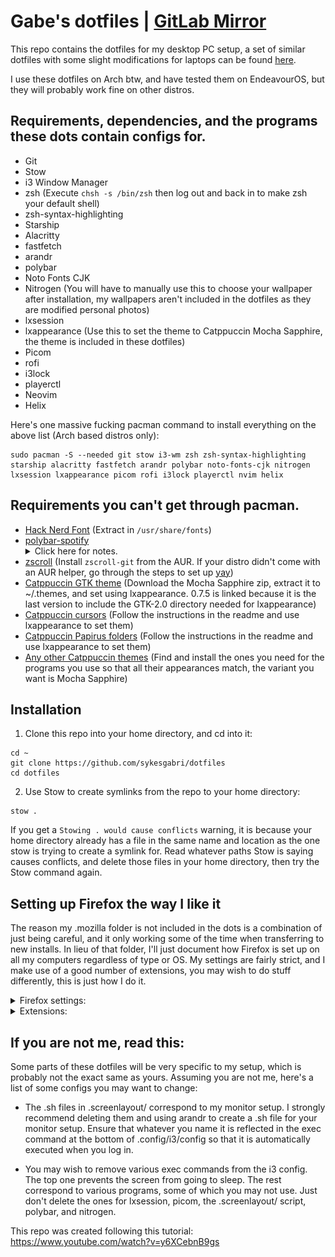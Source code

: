 # Gabe's dotfiles | [GitLab Mirror](https://gitlab.com/sykesgabri/dotfiles)

This repo contains the dotfiles for my desktop PC setup, a set of similar dotfiles with some slight modifications for laptops can be found [here](https://github.com/sykesgabri/laptop-dotfiles).

I use these dotfiles on Arch btw, and have tested them on EndeavourOS, but they will probably work fine on other distros.

## Requirements, dependencies, and the programs these dots contain configs for.

- Git
- Stow
- i3 Window Manager
- zsh (Execute `chsh -s /bin/zsh` then log out and back in to make zsh your default shell)
- zsh-syntax-highlighting
- Starship
- Alacritty
- fastfetch
- arandr
- polybar
- Noto Fonts CJK
- Nitrogen (You will have to manually use this to choose your wallpaper after installation, my wallpapers aren't included in the dotfiles as they are modified personal photos)
- lxsession
- lxappearance (Use this to set the theme to Catppuccin Mocha Sapphire, the theme is included in these dotfiles)
- Picom
- rofi
- i3lock
- playerctl
- Neovim
- Helix

Here's one massive fucking pacman command to install everything on the above list (Arch based distros only):
```
sudo pacman -S --needed git stow i3-wm zsh zsh-syntax-highlighting starship alacritty fastfetch arandr polybar noto-fonts-cjk nitrogen lxsession lxappearance picom rofi i3lock playerctl nvim helix
```

## Requirements you can't get through pacman.

- [Hack Nerd Font](https://github.com/ryanoasis/nerd-fonts/releases/download/v3.2.1/Hack.zip) (Extract in `/usr/share/fonts`)
- [polybar-spotify](https://github.com/PrayagS/polybar-spotify) <details><summary>Click here for notes.</summary><br>A Polybar module that provides Spotify status and controls, my Polybar config expects it to be in ~/github/, if you clone this repo somewhere else, you'll have to change the path in .config/polybar/config.ini. If you use a player other than Spotify, you can change where it pulls its status from in get_spotify_status.sh, my own one is set to "chromium" for Tidal-HiFi.</details>
- [zscroll](https://github.com/noctuid/zscroll) (Install `zscroll-git` from the AUR. If your distro didn't come with an AUR helper, go through the steps to set up [yay](https://github.com/Jguer/yay))
- [Catppuccin GTK theme](https://github.com/catppuccin/gtk/releases/v0.7.5) (Download the Mocha Sapphire zip, extract it to ~/.themes, and set using lxappearance. 0.7.5 is linked because it is the last version to include the GTK-2.0 directory needed for lxappearance)
- [Catppuccin cursors](https://github.com/catppuccin/cursors) (Follow the instructions in the readme and use lxappearance to set them)
- [Catppuccin Papirus folders](https://github.com/catppuccin/papirus-folders) (Follow the instructions in the readme and use lxappearance to set them)
- [Any other Catppuccin themes](https://catppuccin.com/ports) (Find and install the ones you need for the programs you use so that all their appearances match, the variant you want is Mocha Sapphire)

## Installation

1. Clone this repo into your home directory, and cd into it:
```
cd ~
git clone https://github.com/sykesgabri/dotfiles
cd dotfiles
```
2. Use Stow to create symlinks from the repo to your home directory:
```
stow .
```

If you get a `Stowing . would cause conflicts` warning, it is because your home directory already has a file in the same name and location as the one stow is trying to create a symlink for. Read whatever paths Stow is saying causes conflicts, and delete those files in your home directory, then try the Stow command again.

## Setting up Firefox the way I like it

The reason my .mozilla folder is not included in the dots is a combination of just being careful, and it only working some of the time when transferring to new installs. In lieu of that folder, I'll just document how Firefox is set up on all my computers regardless of type or OS. My settings are fairly strict, and I make use of a good number of extensions, you may wish to do stuff differently, this is just how I do it.

<details>
<summary>Firefox settings:</summary><br>

### General

<img src="assets/general1.png"><br>
<img src="assets/general2.png"><br>
<img src="assets/general3.png"><br>
<img src="assets/general4.png">

### Home

<img src="assets/home1.png">

### Search

<img src="assets/search1.png">

### Privacy & Security

<img src="assets/prisec1.png"><br>
<img src="assets/prisec2.png"><br>
<img src="assets/prisec3.png"><br>
<img src="assets/prisec4.png">

Set all permissions to auto disallow (you can still manually enable them on a per site basis when needed), and autoplay to block audio and video.

No syncing, no importing from previous browser, set Firefox to default browser.

</details>

<details>
<summary>Extensions:</summary><br>

- [uBlock Origin](https://addons.mozilla.org/en-GB/firefox/addon/ublock-origin/)
- [SponsorBlock](https://addons.mozilla.org/en-GB/firefox/addon/sponsorblock/) (All categories set to manual skip, highlights, chapters, and muted segments turned off)
- [Return YouTube Dislike](https://addons.mozilla.org/en-GB/firefox/addon/return-youtube-dislikes/) (Neon ratio bar and thumbs)
- [Unhook](https://addons.mozilla.org/en-GB/firefox/addon/youtube-recommended-videos/) <br> <img src="assets/unhook1.png"><br><img src="assets/unhook2.png"><br>
- [Violentmonkey](https://addons.mozilla.org/en-GB/firefox/addon/violentmonkey/) (List of userscripts below)
- [Fastforward](https://addons.mozilla.org/en-GB/firefox/addon/fastforwardteam/)
- [User-Agent Switcher and Manager](https://addons.mozilla.org/en-GB/firefox/addon/user-agent-string-switcher/)
- [YouTube Volume Normalizer](https://addons.mozilla.org/en-GB/firefox/addon/youtube-volume-normalizer/)
- [Stylus](https://addons.mozilla.org/en-GB/firefox/addon/styl-us/) (List of themes below)
- [Wayback Machine](https://addons.mozilla.org/en-GB/firefox/addon/wayback-machine_new)
- [Turn Off the Lights](https://addons.mozilla.org/en-GB/firefox/addon/turn-off-the-lights/)
- [Firefox Color](https://addons.mozilla.org/en-GB/firefox/addon/firefox-color) (Used to apply [Catppuccin](https://github.com/catppuccin/firefox) to Firefox)
- [TOSDR](https://addons.mozilla.org/en-GB/firefox/addon/terms-of-service-didnt-read/)
- [TTV LOL PRO](https://addons.mozilla.org/en-GB/firefox/addon/ttv-lol-pro/)
- [No Dumb TLDs](https://addons.mozilla.org/en-GB/firefox/addon/no-dumb-tld-s/)

Userscripts:
- [YouTube Shorts Redirect](https://greasyfork.org/en/scripts/439993-youtube-shorts-redirect)
- [Twitch Auto Channel Points Claimer](https://greasyfork.org/en/scripts/392348-twitch-auto-channel-points-claimer)
- [Restore YouTube Username](https://greasyfork.org/en/scripts/468740-restore-youtube-username-from-handle-to-custom)
- [YouTube JS Engine Tamer](https://greasyfork.org/en/scripts/473972-youtube-js-engine-tamer)

Userstyles:
- [Arch Wiki Catppuccin](https://github.com/catppuccin/userstyles/tree/main/styles/arch-wiki)
- [Canvas LMS Catppuccin](https://github.com/catppuccin/userstyles/tree/main/styles/canvas-lms)
- [ChatGPT Catppuccin](https://github.com/catppuccin/userstyles/tree/main/styles/chatgpt)
- [DuckDuckGo Catppuccin](https://github.com/catppuccin/userstyles/tree/main/styles/duckduckgo)
- [Github Catppuccin](https://github.com/catppuccin/userstyles/tree/main/styles/github)
- [Gmail Catppuccin](https://github.com/catppuccin/userstyles/tree/main/styles/gmail)
- [Google Catppuccin](https://github.com/catppuccin/userstyles/tree/main/styles/google)
- [Modrinth Catppuccin](https://github.com/catppuccin/userstyles/tree/main/styles/modrinth)
- [Reddit Catppuccin](https://github.com/catppuccin/userstyles/tree/main/styles/reddit)
- [Stylus Catppuccin](https://github.com/catppuccin/userstyles/tree/main/styles/stylus)
- [Twitch Catppuccin](https://github.com/catppuccin/userstyles/tree/main/styles/twitch)
- [WhatsApp Web Catppuccin](https://github.com/catppuccin/userstyles/tree/main/styles/whatsapp-web)
- [Wikipedia Catppuccin](https://github.com/catppuccin/userstyles/tree/main/styles/wikipedia)
- [YouTube Catppuccin](https://github.com/catppuccin/userstyles/tree/main/styles/youtube)

All Catppuccin variants are Mocha Sapphire.

</details>

## If you are not me, read this:

Some parts of these dotfiles will be very specific to my setup, which is probably not the exact same as yours. Assuming you are not me, here's a list of some configs you may want to change:

- The .sh files in .screenlayout/ correspond to my monitor setup. I strongly recommend deleting them and using arandr to create a .sh file for your monitor setup. Ensure that whatever you name it is reflected in the exec command at the bottom of .config/i3/config so that it is automatically executed when you log in.

- You may wish to remove various exec commands from the i3 config. The top one prevents the screen from going to sleep. The rest correspond to various programs, some of which you may not use. Just don't delete the ones for lxsession, picom, the .screenlayout/ script, polybar, and nitrogen.

This repo was created following this tutorial: https://www.youtube.com/watch?v=y6XCebnB9gs
